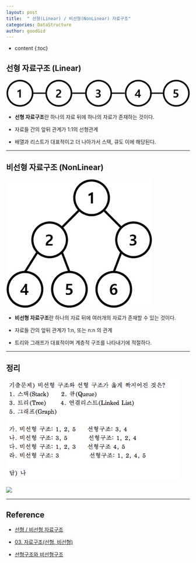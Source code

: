 ```yaml
---
layout: post
title:  " 선형(Linear) / 비선형(NonLinear) 자료구조"
categories: DataStructure
author: goodGid
---
```

* content
{:toc}



## 선형 자료구조 (Linear)

![](/assets/img/data_structure/linear_and_nonlinear_1.png)

* **선형 자료구조**란 하나의 자료 뒤에 하나의 자료가 존재하는 것이다.

* 자료들 간의 앞뒤 관계가 1:1의 선형관계

* 배열과 리스트가 대표적이고 더 나아가서 스택, 큐도 이에 해당된다.


---


## 비선형 자료구조 (NonLinear)

![](/assets/img/data_structure/linear_and_nonlinear_2.png)


* **비선형 자료구조**란 하나의 자료 뒤에 여러개의 자료가 존재할 수 있는 것이다.

* 자료들 간의 앞뒤 관계가 1:n, 또는 n:n 의 관계

* 트리와 그래프가 대표적이며 계층적 구조를 나타내기에 적절하다.




---

## 정리

![](/assets/img/data_structure/linear_and_nonlinear_3.png)


![](/assets/img/data_structure/linear_and_nonlinear_4.png)



---


## Reference

* [선형 / 비선형 자료구조](http://swalloow.tistory.com/21)

* [03. 자료구조(선형, 비선형)](http://ryufree.tistory.com/3)

* [선형구조와 비선형구조](http://server-engineer.tistory.com/130)

